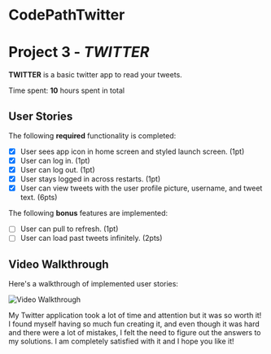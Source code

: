 # CodePathTwitter

# Project 3 - *TWITTER*

**TWITTER** is a basic twitter app to read your tweets.

Time spent: **10** hours spent in total

## User Stories

The following **required** functionality is completed:

- [X] User sees app icon in home screen and styled launch screen. (1pt)
- [X] User can log in. (1pt)
- [X] User can log out. (1pt)
- [X] User stays logged in across restarts. (1pt)
- [X] User can view tweets with the user profile picture, username, and tweet text. (6pts)

The following **bonus** features are implemented:

- [ ] User can pull to refresh. (1pt)
- [ ] User can load past tweets infinitely. (2pts)

## Video Walkthrough

Here's a walkthrough of implemented user stories:

<img src='http://g.recordit.co/saZtoof8yY.gif' title='Video Walkthrough' width='' alt='Video Walkthrough' />

My Twitter application took a lot of time and attention but it was so worth it! I found myself having so much fun creating it, and even though it was hard and there were a lot of mistakes, I felt the need to figure out the answers to my solutions. I am completely satisfied with it and I hope you like it!

